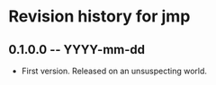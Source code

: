 # Revision history for jmp

## 0.1.0.0 -- YYYY-mm-dd

* First version. Released on an unsuspecting world.
